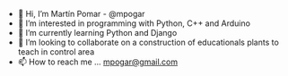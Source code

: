 - 👋 Hi, I’m Martín Pomar - @mpogar
- 👀 I’m interested in programming with Python, C++ and Arduino
- 🌱 I’m currently learning Python and Django
- 💞️ I’m looking to collaborate on a construction of educationals plants to teach in control area
- 📫 How to reach me ... mpogar@gmail.com

<!---
mpogar/mpogar is a ✨ special ✨ repository because its `README.md` (this file) appears on your GitHub profile.
You can click the Preview link to take a look at your changes.
--->
